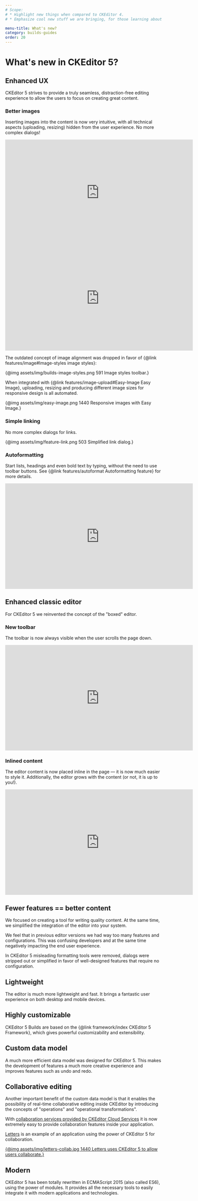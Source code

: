 ```yaml
---
# Scope:
# * Highlight new things when compared to CKEditor 4.
# * Emphasize cool new stuff we are bringing, for those learning about CKEditor 5.

menu-title: What's new?
category: builds-guides
order: 20
---
```


# What's new in CKEditor 5?

## Enhanced UX

CKEditor 5 strives to provide a truly seamless, distraction-free editing experience to allow the users to focus on creating great content.

### Better images

Inserting images into the content is now very intuitive, with all technical aspects (uploading, resizing) hidden from the user experience. No more complex dialogs!

<iframe width="600" height="337" src="https://www.youtube.com/embed/MRnYtmPAJ30?rel=0&amp;" frameborder="0" allowfullscreen></iframe>

<iframe width="600" height="337" src="https://www.youtube.com/embed/WWT9pkPZSnI?rel=0&amp;" frameborder="0" allowfullscreen></iframe>

The outdated concept of image alignment was dropped in favor of {@link features/image#Image-styles image styles}:

{@img assets/img/builds-image-styles.png 591 Image styles toolbar.}

When integrated with {@link features/image-upload#Easy-Image Easy Image}, uploading, resizing and producing different image sizes for responsive design is all automated.

{@img assets/img/easy-image.png 1440 Responsive images with Easy Image.}

### Simple linking

No more complex dialogs for links.

{@img assets/img/feature-link.png 503 Simplified link dialog.}

### Autoformatting

Start lists, headings and even bold text by typing, without the need to use toolbar buttons. See {@link features/autoformat Autoformatting feature} for more details.

<iframe width="600" height="337" src="https://www.youtube.com/embed/ZmMMyvGiI5A?rel=0" frameborder="0" allowfullscreen></iframe>

## Enhanced classic editor

For CKEditor 5 we reinvented the concept of the "boxed" editor.

### New toolbar

The toolbar is now always visible when the user scrolls the page down.

<iframe width="600" height="337" src="https://www.youtube.com/embed/rLZe37MXzHE?rel=0" frameborder="0" allowfullscreen></iframe>

### Inlined content

The editor content is now placed inline in the page &mdash; it is now much easier to style it. Additionally, the editor grows with the content (or not, it is up to you!).

<iframe width="600" height="337" src="https://www.youtube.com/embed/igoI02wBykA?rel=0" frameborder="0" allowfullscreen></iframe>

## Fewer features == better content

We focused on creating a tool for writing quality content. At the same time, we simplified the integration of the editor into your system.

We feel that in previous editor versions we had way too many features and configurations. This was confusing developers and at the same time negatively impacting the end user experience.

In CKEditor 5 misleading formatting tools were removed, dialogs were stripped out or simplified in favor of well-designed features that require no configuration.

## Lightweight

The editor is much more lightweight and fast. It brings a fantastic user experience on both desktop and mobile devices.

## Highly customizable

CKEditor 5 Builds are based on the {@link framework/index CKEditor 5 Framework}, which gives powerful customizability and extensibility.

## Custom data model

A much more efficient data model was designed for CKEditor 5. This makes the development of features a much more creative experience and improves features such as undo and redo.

## Collaborative editing

Another important benefit of the custom data model is that it enables the possibility of real-time collaborative editing inside CKEditor by introducing the concepts of "operations" and "operational transformations".

<!--
Read more about {@linkTODO collaboration in the CKEditor 5 Framework documentation}.
-->

With [collaboration services provided by CKEditor Cloud Services](https://ckeditor.com/ckeditor-cloud-services/) it is now extremely easy to provide collaboration features inside your application.

[Letters](https://ckeditor.com/letters/) is an example of an application using the power of CKEditor 5 for collaboration.

[{@img assets/img/letters-collab.jpg 1440 Letters uses CKEditor 5 to allow users collaborate.}](%BASE_PATH%/assets/img/letters-collab.jpg)

## Modern

CKEditor 5 has been totally rewritten in ECMAScript 2015 (also called ES6), using the power of modules. It provides all the necessary tools to easily integrate it with modern applications and technologies.
